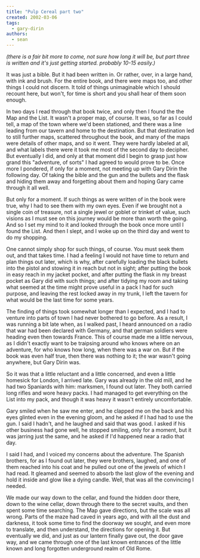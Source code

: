 ```yaml
---
title: "Pulp Cereal part two"
created: 2002-03-06
tags: 
  - gary-dirin
authors: 
  - sean
---
```


_(there is a fair bit more to come, not sure how long it will be, but part three is written and it's just getting started. probably 10-15 easily.)_

It was just a bible. But it had been written in. Or rather, over, in a large hand, with ink and brush. For the entire book, and there were maps too, and other things I could not discern. It told of things unimaginable which I should recount here, but won't, for time is short and you shall hear of them soon enough.

In two days I read through that book twice, and only then I found the the Map and the List. It wasn't a proper map, of course. It was, so far as I could tell, a map of the town where we'd been stationed, and there was a line leading from our tavern and home to the destination. But that destination led to still further maps, scattered throughout the book, and many of the maps were details of other maps, and so it went. They were hardly labeled at all, and what labels there were it took me most of the second day to decipher. But eventually I did, and only at that moment did I begin to grasp just how grand this "adventure, of sorts" I had agreed to would prove to be. Once more I pondered, if only for a moment, not meeting up with Gary Dirin the following day. Of taking the bible and the gun and the bullets and the flask and hiding them away and forgetting about them and hoping Gary came through it all well.

But only for a moment. If such things as were written of in the book were true, why I had to see them with my own eyes. Even if we brought not a single coin of treasure, not a single jewel or goblet or trinket of value, such visions as I must see on this journey would be more than worth the going. And so I set my mind to it and looked through the book once more until I found the List. And then I slept, and I woke up on the third day and went to do my shopping.

One cannot simply shop for such things, of course. You must seek them out, and that takes time. I had a feeling I would not have time to return and plan things out later, which is why, after carefully loading the black bullets into the pistol and stowing it in reach but not in sight; after putting the book in easy reach in my jacket pocket, and after putting the flask in my breast pocket as Gary did with such things; and after tidying my room and taking what seemed at the time might prove useful in a pack I had for such purpose, and leaving the rest locked away in my trunk, I left the tavern for what would be the last time for some years.

The finding of things took somewhat longer than I expected, and I had to venture into parts of town I had never bothered to go before. As a result, I was running a bit late when, as I walked past, I heard announced on a radio that war had been declared with Germany, and that german soldiers were heading even then towards France. This of course made me a little nervous, as I didn't exactly want to be traipsing around who knows where on an adventure, for who knows how long, when there was a war on. But if the book was even half true, then there was nothing to it; the war wasn't going anywhere, but Gary Dirin was.

So it was that a little reluctant and a little concerned, and even a little homesick for London, I arrived late. Gary was already in the old mill, and he had two Spaniards with him: marksmen, I found out later. They both carried long rifles and wore heavy packs. I had managed to get everything on the List into my pack, and though it was heavy it wasn't entirely uncomfortable.

Gary smiled when he saw me enter, and he clapped me on the back and his eyes glinted even in the evening gloom, and he asked if I had had to use the gun. I said I hadn't, and he laughed and said that was good. I asked if his other business had gone well, he stopped smiling, only for a moment, but it was jarring just the same, and he asked if I'd happened near a radio that day.

I said I had, and I voiced my concerns about the adventure. The Spanish brothers, for as I found out later, they were brothers, laughed, and one of them reached into his coat and he pulled out one of the jewels of which I had read. It gleamed and seemed to absorb the last glow of the evening and hold it inside and glow like a dying candle. Well, that was all the convincing I needed.

We made our way down to the cellar, and found the hidden door there, down to the wine cellar, down through there to the secret vaults, and then spent some time searching. The Map gave directions, but the scale was all wrong. Parts of the maze had caved in years ago, and with all the dust and darkness, it took some time to find the doorway we sought, and even more to translate, and then understand, the directions for opening it. But eventually we did, and just as our lantern finally gave out, the door gave way, and we came through one of the last known entrances of the little known and long forgotten underground realm of Old Rome.
